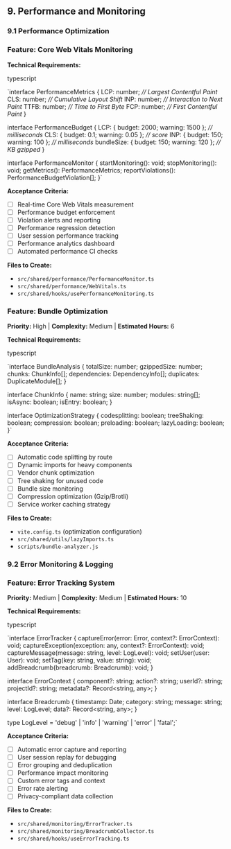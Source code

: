## 9. Performance and Monitoring

### 9.1 Performance Optimization

### **Feature: Core Web Vitals Monitoring**

**Technical Requirements:**

typescript

`interface PerformanceMetrics {
  LCP: number;              *// Largest Contentful Paint*
  CLS: number;              *// Cumulative Layout Shift*
  INP: number;              *// Interaction to Next Paint*
  TTFB: number;             *// Time to First Byte*
  FCP: number;              *// First Contentful Paint*
}

interface PerformanceBudget {
  LCP: { budget: 2000; warning: 1500 };      *// milliseconds*
  CLS: { budget: 0.1; warning: 0.05 };       *// score*
  INP: { budget: 150; warning: 100 };        *// milliseconds*
  bundleSize: { budget: 150; warning: 120 }; *// KB gzipped*
}

interface PerformanceMonitor {
  startMonitoring(): void;
  stopMonitoring(): void;
  getMetrics(): PerformanceMetrics;
  reportViolations(): PerformanceBudgetViolation[];
}`

**Acceptance Criteria:**

- [ ]  Real-time Core Web Vitals measurement
- [ ]  Performance budget enforcement
- [ ]  Violation alerts and reporting
- [ ]  Performance regression detection
- [ ]  User session performance tracking
- [ ]  Performance analytics dashboard
- [ ]  Automated performance CI checks

**Files to Create:**

- `src/shared/performance/PerformanceMonitor.ts`
- `src/shared/performance/WebVitals.ts`
- `src/shared/hooks/usePerformanceMonitoring.ts`

### **Feature: Bundle Optimization**

**Priority:** High | **Complexity:** Medium | **Estimated Hours:** 6

**Technical Requirements:**

typescript

`interface BundleAnalysis {
  totalSize: number;
  gzippedSize: number;
  chunks: ChunkInfo[];
  dependencies: DependencyInfo[];
  duplicates: DuplicateModule[];
}

interface ChunkInfo {
  name: string;
  size: number;
  modules: string[];
  isAsync: boolean;
  isEntry: boolean;
}

interface OptimizationStrategy {
  codesplitting: boolean;
  treeShaking: boolean;
  compression: boolean;
  preloading: boolean;
  lazyLoading: boolean;
}`

**Acceptance Criteria:**

- [ ]  Automatic code splitting by route
- [ ]  Dynamic imports for heavy components
- [ ]  Vendor chunk optimization
- [ ]  Tree shaking for unused code
- [ ]  Bundle size monitoring
- [ ]  Compression optimization (Gzip/Brotli)
- [ ]  Service worker caching strategy

**Files to Create:**

- `vite.config.ts` (optimization configuration)
- `src/shared/utils/lazyImports.ts`
- `scripts/bundle-analyzer.js`

### 9.2 Error Monitoring & Logging

### **Feature: Error Tracking System**

**Priority:** Medium | **Complexity:** Medium | **Estimated Hours:** 10

**Technical Requirements:**

typescript

`interface ErrorTracker {
  captureError(error: Error, context?: ErrorContext): void;
  captureException(exception: any, context?: ErrorContext): void;
  captureMessage(message: string, level: LogLevel): void;
  setUser(user: User): void;
  setTag(key: string, value: string): void;
  addBreadcrumb(breadcrumb: Breadcrumb): void;
}

interface ErrorContext {
  component?: string;
  action?: string;
  userId?: string;
  projectId?: string;
  metadata?: Record<string, any>;
}

interface Breadcrumb {
  timestamp: Date;
  category: string;
  message: string;
  level: LogLevel;
  data?: Record<string, any>;
}

type LogLevel = 'debug' | 'info' | 'warning' | 'error' | 'fatal';`

**Acceptance Criteria:**

- [ ]  Automatic error capture and reporting
- [ ]  User session replay for debugging
- [ ]  Error grouping and deduplication
- [ ]  Performance impact monitoring
- [ ]  Custom error tags and context
- [ ]  Error rate alerting
- [ ]  Privacy-compliant data collection

**Files to Create:**

- `src/shared/monitoring/ErrorTracker.ts`
- `src/shared/monitoring/BreadcrumbCollector.ts`
- `src/shared/hooks/useErrorTracking.ts`